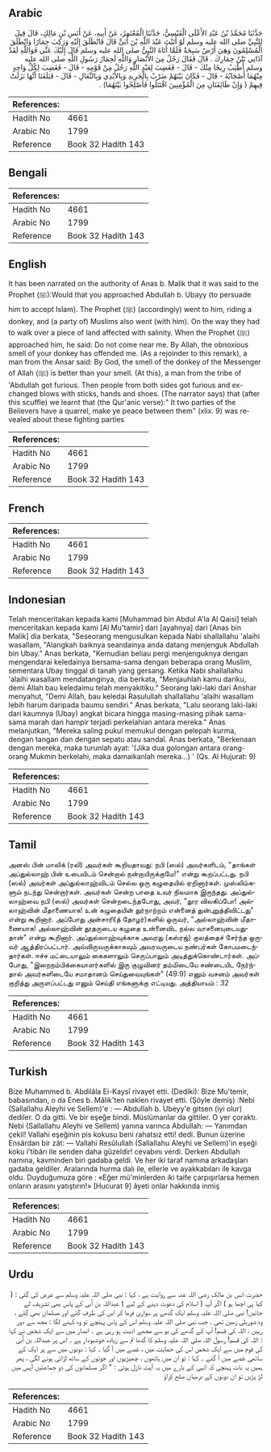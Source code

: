 ## Arabic


<div dir="rtl" lang="ar" style={{fontSize:'larger',backgroundColor:'#f8f9fa',padding:20}}>
حَدَّثَنَا مُحَمَّدُ بْنُ عَبْدِ الأَعْلَى الْقَيْسِيُّ، حَدَّثَنَا الْمُعْتَمِرُ، عَنْ أَبِيهِ، عَنْ أَنَسِ بْنِ مَالِكٍ، قَالَ قِيلَ لِلنَّبِيِّ صلى الله عليه وسلم لَوْ أَتَيْتَ عَبْدَ اللَّهِ بْنَ أُبَىٍّ قَالَ فَانْطَلَقَ إِلَيْهِ وَرَكِبَ حِمَارًا وَانْطَلَقَ الْمُسْلِمُونَ وَهِيَ أَرْضٌ سَبِخَةٌ فَلَمَّا أَتَاهُ النَّبِيُّ صلى الله عليه وسلم قَالَ إِلَيْكَ عَنِّي فَوَاللَّهِ لَقَدْ آذَانِي نَتْنُ حِمَارِكَ ‏.‏ قَالَ فَقَالَ رَجُلٌ مِنَ الأَنْصَارِ وَاللَّهِ لَحِمَارُ رَسُولِ اللَّهِ صلى الله عليه وسلم أَطْيَبُ رِيحًا مِنْكَ - قَالَ - فَغَضِبَ لِعَبْدِ اللَّهِ رَجُلٌ مِنْ قَوْمِهِ - قَالَ - فَغَضِبَ لِكُلِّ وَاحِدٍ مِنْهُمَا أَصْحَابُهُ - قَالَ - فَكَانَ بَيْنَهُمْ ضَرْبٌ بِالْجَرِيدِ وَبِالأَيْدِي وَبِالنِّعَالِ - قَالَ - فَبَلَغَنَا أَنَّهَا نَزَلَتْ فِيهِمْ ‏(‏ وَإِنْ طَائِفَتَانِ مِنَ الْمُؤْمِنِينَ اقْتَتَلُوا فَأَصْلِحُوا بَيْنَهُمَا‏)‏ ‏.‏
</div>
<div style={{backgroundColor:'#f8f9fa',padding:20, marginBottom: 10}}><table> <thead> <tr> <th>References:</th> <th></th> </tr> </thead> <tbody><tr><td>Hadith No</td><td>4661</td></tr><tr><td>Arabic No</td><td>1799</td></tr><tr><td>Reference</td><td>Book 32 Hadith 143</td></tr></tbody></table></div>

## Bengali


<div dir="ltr" lang="bn" style={{fontSize:'larger',backgroundColor:'#f8f9fa',padding:20}}>

</div>
<div style={{backgroundColor:'#f8f9fa',padding:20, marginBottom: 10}}><table> <thead> <tr> <th>References:</th> <th></th> </tr> </thead> <tbody><tr><td>Hadith No</td><td>4661</td></tr><tr><td>Arabic No</td><td>1799</td></tr><tr><td>Reference</td><td>Book 32 Hadith 143</td></tr></tbody></table></div>

## English


<div dir="ltr" lang="en" style={{fontSize:'larger',backgroundColor:'#f8f9fa',padding:20}}>
It has been narrated on the authority of Anas b. Malik that it was said to the Prophet (ﷺ):Would that you approached Abdullah b. Ubayy (to persuade him to accept Islam). The Prophet (ﷺ) (accordingly) went to him, riding a donkey, and (a party of) Muslims also went (with him). On the way they had to walk over a piece of land affected with salinity. When the Prophet (ﷺ) approached him, he said: Do not come near me. By Allah, the obnoxious smell of your donkey has offended me. (As a rejoinder to this remark), a man from the Ansar said: By God, the smell of the donkey of the Messenger of Allah (ﷺ) is better than your smell. (At this), a man from the tribe of 'Abdullah got furious. Then people from both sides got furious and exchanged blows with sticks, hands and shoes. (The narrator says) that (after this scuffle) we learnt that (the Qur'anic verse):" It two parties of the Believers have a quarrel, make ye peace between them" (xlix. 9) was revealed about these fighting parties
</div>
<div style={{backgroundColor:'#f8f9fa',padding:20, marginBottom: 10}}><table> <thead> <tr> <th>References:</th> <th></th> </tr> </thead> <tbody><tr><td>Hadith No</td><td>4661</td></tr><tr><td>Arabic No</td><td>1799</td></tr><tr><td>Reference</td><td>Book 32 Hadith 143</td></tr></tbody></table></div>

## French


<div dir="ltr" lang="fr" style={{fontSize:'larger',backgroundColor:'#f8f9fa',padding:20}}>

</div>
<div style={{backgroundColor:'#f8f9fa',padding:20, marginBottom: 10}}><table> <thead> <tr> <th>References:</th> <th></th> </tr> </thead> <tbody><tr><td>Hadith No</td><td>4661</td></tr><tr><td>Arabic No</td><td>1799</td></tr><tr><td>Reference</td><td>Book 32 Hadith 143</td></tr></tbody></table></div>

## Indonesian


<div dir="ltr" lang="id" style={{fontSize:'larger',backgroundColor:'#f8f9fa',padding:20}}>
Telah menceritakan kepada kami [Muhammad bin Abdul A'la Al Qaisi] telah menceritakan kepada kami [Al Mu'tamir] dari [ayahnya] dari [Anas bin Malik] dia berkata, "Seseorang mengusulkan kepada Nabi shallallahu 'alaihi wasallam, "Alangkah baiknya seandainya anda datang menjenguk Abdullah bin Ubay." Anas berkata, "Kemudian beliau pergi menjenguknya dengan mengendarai keledainya bersama-sama dengan beberapa orang Muslim, sementara Ubay tinggal di tanah yang gersang. Ketika Nabi shallallahu 'alaihi wasallam mendatanginya, dia berkata, "Menjauhlah kamu dariku, demi Allah bau keledaimu telah menyakitiku." Seorang laki-laki dari Anshar menyahut, "Demi Allah, bau keledai Rasulullah shallallahu 'alaihi wasallam lebih harum daripada baumu sendiri." Anas berkata, "Lalu seorang laki-laki dari kaumnya (Ubay) angkat bicara hingga masing-masing pihak sama-sama marah dan hampir terjadi perkelahian antara mereka." Anas melanjutkan, "Mereka saling pukul memukul dengan pelepah kurma, dengan tangan dan dengan sepatu atau sandal. Anas berkata, "Berkenaan dengan mereka, maka turunlah ayat: '(Jika dua golongan antara orang-orang Mukmin berkelahi, maka damaikanlah mereka…) ' (Qs. Al Hujurat: 9)
</div>
<div style={{backgroundColor:'#f8f9fa',padding:20, marginBottom: 10}}><table> <thead> <tr> <th>References:</th> <th></th> </tr> </thead> <tbody><tr><td>Hadith No</td><td>4661</td></tr><tr><td>Arabic No</td><td>1799</td></tr><tr><td>Reference</td><td>Book 32 Hadith 143</td></tr></tbody></table></div>

## Tamil


<div dir="ltr" lang="ta" style={{fontSize:'larger',backgroundColor:'#f8f9fa',padding:20}}>
அனஸ் பின் மாலிக் (ரலி) அவர்கள் கூறியதாவது: நபி (ஸல்) அவர்களிடம், "தாங்கள் அப்துல்லாஹ் பின் உபையிடம் சென்றால் நன்றாயிருக்குமே!" என்று கூறப்பட்டது. நபி (ஸல்) அவர்கள் அப்துல்லாஹ்விடம் செல்ல ஒரு கழுதையில் ஏறினார்கள். முஸ்லிம்களும் நடந்து சென்றார்கள். அவர்கள் சென்ற பாதை உவர் நிலமாக இருந்தது. அப்துல்லாஹ்வை நபி (ஸல்) அவர்கள் சென்றடைந்தபோது, அவர், "தூர விலகிப்போ! அல்லாஹ்வின் மீதாணையாக! உன் கழுதையின் துர்நாற்றம் என்னைத் துன்புறுத்திவிட்டது" என்று கூறினார். அப்போது அன்சாரி(த் தோழர்)களில் ஒருவர், "அல்லாஹ்வின் மீதாணையாக! அல்லாஹ்வின் தூதருடைய கழுதை உன்னைவிட நல்ல வாசனையுடையதுதான்" என்று கூறினார். அப்துல்லாஹ்வுக்காக அவரது (கஸ்ரஜ்) குலத்தைச் சேர்ந்த ஒருவர் ஆத்திரப்பட்டார். அவ்விருவருக்காகவும் அவரவருடைய நண்பர்கள் கோபமடைந்தார்கள். ஈச்ச மட்டையாலும் கைகளாலும் செருப்பாலும் அடித்துக்கொண்டார்கள். அப்போது, "இறைநம்பிக்கையாளர்களில் இரு குழுவினர் தம்மிடையே சண்டையிட நேர்ந்தால் அவர்களிடையே சமாதானம் செய்துவையுங்கள்" (49:9) எனும் வசனம் அவர்கள் குறித்து அருளப்பட்டது எனும் செய்தி எங்களுக்கு எட்டியது. அத்தியாயம் : 32
</div>
<div style={{backgroundColor:'#f8f9fa',padding:20, marginBottom: 10}}><table> <thead> <tr> <th>References:</th> <th></th> </tr> </thead> <tbody><tr><td>Hadith No</td><td>4661</td></tr><tr><td>Arabic No</td><td>1799</td></tr><tr><td>Reference</td><td>Book 32 Hadith 143</td></tr></tbody></table></div>

## Turkish


<div dir="ltr" lang="tr" style={{fontSize:'larger',backgroundColor:'#f8f9fa',padding:20}}>
Bize Muhammed b. Abdilâla Ei-Kaysî rivayet etti. (Dediki): Bize Mu'temir, babasından, o da Enes b. Mâlik'ten naklen rivayet etti. (Şöyle demiş) :Nebi (SallalIahu Aleyhi ve Sellem)'e : — Abdullah b. Ubeyy'e gitsen (iyi olur) dediler. O da gitti. Ve bir eşeğe bindi. Müslümanlar da gittiler. O yer çoraktı. Nebi (SallalIahu Aleyhi ve Sellem) yanına varınca Abdullah: — Yanımdan çekil! Vallahi eşeğinin pis kokusu beni rahatsız etti! dedi. Bunun üzerine Ensârdan bir zât: — Vallahi Resûlullah (SallalIahu Aleyhi ve Sellem)'in eşeği koku i'tibârı ile senden daha güzeldir! cevabını verdi. Derken Abdullah namına, kavminden biri gadaba geldi. Ve her iki taraf namına arkadaşları gadaba geldiler. Aralarında hurma dalı ile, ellerle ve ayakkabıları ile kavga oldu. Duyduğumuza göre : «Eğer mü'minlerden iki taife çarpışırlarsa hemen onların arasını yatıştırın!» [Hucurat 9] âyeti onlar hakkında inmiş
</div>
<div style={{backgroundColor:'#f8f9fa',padding:20, marginBottom: 10}}><table> <thead> <tr> <th>References:</th> <th></th> </tr> </thead> <tbody><tr><td>Hadith No</td><td>4661</td></tr><tr><td>Arabic No</td><td>1799</td></tr><tr><td>Reference</td><td>Book 32 Hadith 143</td></tr></tbody></table></div>

## Urdu


<div dir="rtl" lang="ur" style={{fontSize:'larger',backgroundColor:'#f8f9fa',padding:20}}>
حضرت انس بن مالک رضی اللہ عنہ سے روایت ہے ، کہا : نبی صلی اللہ علیہ وسلم سے عرض کی گئی : ( کیا ہی اچھا ہو ) اگر آپ ( اسلام کی دعوت دینے کے لیے ) عبداللہ بن اُبی کے پاس بھی تشریف لے جائیں! نبی صلی اللہ علیہ وسلم ایک گدھے پر سواری فرما کر اس کی طرف گئے اور مسلمان بھی گئے ، وہ شوریلی زمین تھی ، جب نبی صلی اللہ علیہ وسلم اس کے پاس پہنچے تو وہ کہنے لگا : مجھ سے دور رہیں ، اللہ کی قسم! آپ کے گدھے کی بو سے مجھے اذیت ہو رہی ہے ۔ انصار میں سے ایک شخص نے کہا : اللہ کی قسم! رسول اللہ صلی اللہ علیہ وسلم کا گدھا تم سے زیادہ خوشبودار ہے ۔ اس پر عبداللہ بن اُبی کی قوم میں سے ایک شخص اس کی حمایت میں ، غصے میں آ گیا ۔ کہا : دونوں میں سے ہر ایک کے ساتھی غصے میں آ گئے ۔ کہا : تو ان میں ہاتھوں ، چھیڑیوں اور جوتوں کے ساتھ لڑائی ہونے لگی ، پھر ہمیں یہ بات پہنچی کہ انہی کے بارے میں یہ آیت نازل ہوئی : " اگر مسلمانوں کی دو جماعتیں آپس میں لڑ پڑیں تو ان دونوں کے درمیان صلح کراؤ
</div>
<div style={{backgroundColor:'#f8f9fa',padding:20, marginBottom: 10}}><table> <thead> <tr> <th>References:</th> <th></th> </tr> </thead> <tbody><tr><td>Hadith No</td><td>4661</td></tr><tr><td>Arabic No</td><td>1799</td></tr><tr><td>Reference</td><td>Book 32 Hadith 143</td></tr></tbody></table></div>
